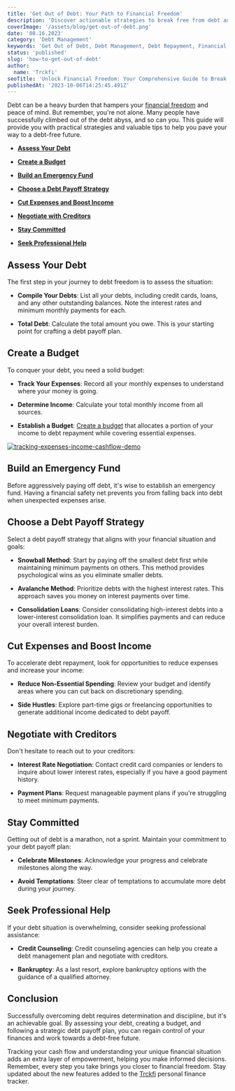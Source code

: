 ```yaml
---
title: 'Get Out of Debt: Your Path to Financial Freedom'
description: 'Discover actionable strategies to break free from debt and achieve financial freedom. Assess, budget, and implement effective payoff strategies for a brighter financial future.'
coverImage: '/assets/blog/get-out-of-debt.png'
date: '08.16.2023'
category: 'Debt Management'
keywords: 'Get Out of Debt, Debt Management, Debt Repayment, Financial Freedom, Budgeting, Emergency Fund, Debt Payoff Strategies, Credit Counseling, Debt Consolidation, Financial Discipline'
status: 'published'
slug: 'how-to-get-out-of-debt'
author:
  name: 'Trckfi'
seoTitle: 'Unlock Financial Freedom: Your Comprehensive Guide to Break Free from Debt'
publishedAt: '2023-10-06T14:25:45.491Z'
---
```


Debt can be a heavy burden that hampers your [financial freedom](/blog/achieve-financial-independence-guide-to-freedom) and peace of mind. But remember, you're not alone. Many people have successfully climbed out of the debt abyss, and so can you. This guide will provide you with practical strategies and valuable tips to help you pave your way to a debt-free future.

- [**Assess Your Debt**](#debt)

- [**Create a Budget**](#create-budget)

- [**Build an Emergency Fund**](#emergency-budget)

- [**Choose a Debt Payoff Strategy**](#payoff-strategy)

- [**Cut Expenses and Boost Income**](#cut-expenses)

- [**Negotiate with Creditors**](#negotiate-creditors)

- [**Stay Committed**](#stay-comitted)

- [**Seek Professional Help**](#seek-professional-help)

## Assess Your Debt

The first step in your journey to debt freedom is to assess the situation:

- **Compile Your Debts**: List all your debts, including credit cards, loans, and any other outstanding balances. Note the interest rates and minimum monthly payments for each.

- **Total Debt**: Calculate the total amount you owe. This is your starting point for crafting a debt payoff plan.

## Create a Budget

To conquer your debt, you need a solid budget:

- **Track Your Expenses**: Record all your monthly expenses to understand where your money is going.

- **Determine Income**: Calculate your total monthly income from all sources.

- **Establish a Budget**: [Create a budget](/blog/budgeting-made-easy) that allocates a portion of your income to debt repayment while covering essential expenses.

[![tracking-expenses-income-cashflow-demo](/images/home--11--M3Nz.png)](/pricing)

## Build an Emergency Fund

Before aggressively paying off debt, it's wise to establish an emergency fund. Having a financial safety net prevents you from falling back into debt when unexpected expenses arise.

## Choose a Debt Payoff Strategy

Select a debt payoff strategy that aligns with your financial situation and goals:

- **Snowball Method**: Start by paying off the smallest debt first while maintaining minimum payments on others. This method provides psychological wins as you eliminate smaller debts.

- **Avalanche Method**: Prioritize debts with the highest interest rates. This approach saves you money on interest payments over time.

- **Consolidation Loans**: Consider consolidating high-interest debts into a lower-interest consolidation loan. It simplifies payments and can reduce your overall interest burden.

## Cut Expenses and Boost Income

To accelerate debt repayment, look for opportunities to reduce expenses and increase your income:

- **Reduce Non-Essential Spending**: Review your budget and identify areas where you can cut back on discretionary spending.

- **Side Hustles**: Explore part-time gigs or freelancing opportunities to generate additional income dedicated to debt payoff.

## Negotiate with Creditors

Don't hesitate to reach out to your creditors:

- **Interest Rate Negotiation**: Contact credit card companies or lenders to inquire about lower interest rates, especially if you have a good payment history.

- **Payment Plans**: Request manageable payment plans if you're struggling to meet minimum payments.

## Stay Committed

Getting out of debt is a marathon, not a sprint. Maintain your commitment to your debt payoff plan:

- **Celebrate Milestones**: Acknowledge your progress and celebrate milestones along the way.

- **Avoid Temptations**: Steer clear of temptations to accumulate more debt during your journey.

## Seek Professional Help

If your debt situation is overwhelming, consider seeking professional assistance:

- **Credit Counseling**: Credit counseling agencies can help you create a debt management plan and negotiate with creditors.

- **Bankruptcy**: As a last resort, explore bankruptcy options with the guidance of a qualified attorney.

## Conclusion

Successfully overcoming debt requires determination and discipline, but it's an achievable goal. By assessing your debt, creating a budget, and following a strategic debt payoff plan, you can regain control of your finances and work towards a debt-free future.

Tracking your cash flow and understanding your unique financial situation adds an extra layer of empowerment, helping you make informed decisions. Remember, every step you take brings you closer to financial freedom. Stay updated about the new features added to the [Trckfi](/pricing) personal finance tracker.

